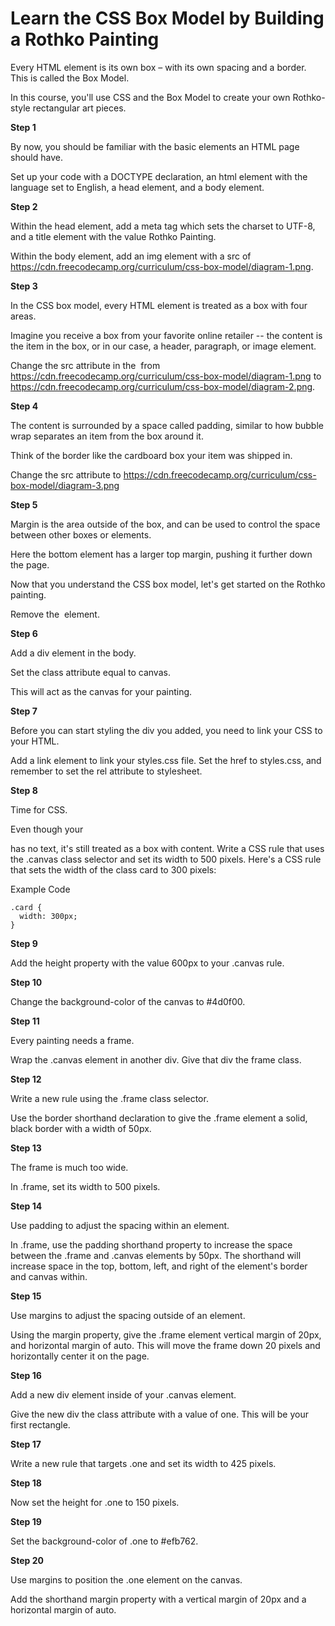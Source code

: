 # Learn the CSS Box Model by Building a Rothko Painting

Every HTML element is its own box – with its own spacing and a border. This is called the Box Model.

In this course, you'll use CSS and the Box Model to create your own Rothko-style rectangular art pieces.

**Step 1**

By now, you should be familiar with the basic elements an HTML page should have.

Set up your code with a DOCTYPE declaration, an html element with the language set to English, a head element, and a body element.

**Step 2**

Within the head element, add a meta tag which sets the charset to UTF-8, and a title element with the value Rothko Painting.

Within the body element, add an img element with a src of https://cdn.freecodecamp.org/curriculum/css-box-model/diagram-1.png.

**Step 3**

In the CSS box model, every HTML element is treated as a box with four areas.

Imagine you receive a box from your favorite online retailer -- the content is the item in the box, or in our case, a header, paragraph, or image element.

Change the src attribute in the <img> from https://cdn.freecodecamp.org/curriculum/css-box-model/diagram-1.png to https://cdn.freecodecamp.org/curriculum/css-box-model/diagram-2.png.

**Step 4**

The content is surrounded by a space called padding, similar to how bubble wrap separates an item from the box around it.

Think of the border like the cardboard box your item was shipped in.

Change the src attribute to https://cdn.freecodecamp.org/curriculum/css-box-model/diagram-3.png

**Step 5**

Margin is the area outside of the box, and can be used to control the space between other boxes or elements.

Here the bottom element has a larger top margin, pushing it further down the page.

Now that you understand the CSS box model, let's get started on the Rothko painting.

Remove the <img> element.

**Step 6**

Add a div element in the body.

Set the class attribute equal to canvas.

This will act as the canvas for your painting.

**Step 7**

Before you can start styling the div you added, you need to link your CSS to your HTML.

Add a link element to link your styles.css file. Set the href to styles.css, and remember to set the rel attribute to stylesheet.

**Step 8**

Time for CSS.

Even though your <div> has no text, it's still treated as a box with content. Write a CSS rule that uses the .canvas class selector and set its width to 500 pixels. Here's a CSS rule that sets the width of the class card to 300 pixels:

Example Code

```card
.card {
  width: 300px;
}
```

**Step 9**

Add the height property with the value 600px to your .canvas rule.

**Step 10**

Change the background-color of the canvas to #4d0f00.

**Step 11**

Every painting needs a frame.

Wrap the .canvas element in another div. Give that div the frame class.

**Step 12**

Write a new rule using the .frame class selector.

Use the border shorthand declaration to give the .frame element a solid, black border with a width of 50px.

**Step 13**

The frame is much too wide.

In .frame, set its width to 500 pixels.

**Step 14**

Use padding to adjust the spacing within an element.

In .frame, use the padding shorthand property to increase the space between the .frame and .canvas elements by 50px. The shorthand will increase space in the top, bottom, left, and right of the element's border and canvas within.

**Step 15**

Use margins to adjust the spacing outside of an element.

Using the margin property, give the .frame element vertical margin of 20px, and horizontal margin of auto. This will move the frame down 20 pixels and horizontally center it on the page.

**Step 16**

Add a new div element inside of your .canvas element.

Give the new div the class attribute with a value of one. This will be your first rectangle.

**Step 17**

Write a new rule that targets .one and set its width to 425 pixels.

**Step 18**

Now set the height for .one to 150 pixels.

**Step 19**

Set the background-color of .one to #efb762.

**Step 20**

Use margins to position the .one element on the canvas.

Add the shorthand margin property with a vertical margin of 20px and a horizontal margin of auto.